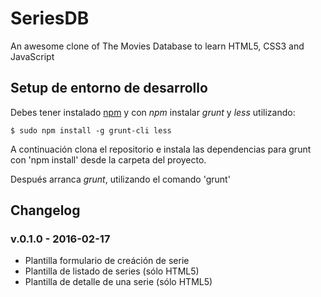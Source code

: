 # SeriesDB
An awesome clone of The Movies Database to learn HTML5, CSS3 and JavaScript

## Setup de entorno de desarrollo

Debes tener instalado [npm](https://nodejs.org/en/) y con *npm* instalar *grunt* y *less* utilizando:

```
$ sudo npm install -g grunt-cli less
```

A continuación clona el repositorio e instala las dependencias para grunt con 'npm install' desde la carpeta del proyecto.

Después arranca *grunt*, utilizando el comando 'grunt' 

## Changelog

### v.0.1.0 - 2016-02-17

* Plantilla formulario de creáción de serie
* Plantilla de listado de series (sólo HTML5)
* Plantilla de detalle de una serie (sólo HTML5)